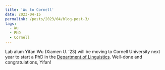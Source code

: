 ```yaml
---
title: 'Wu to Cornell'
date: 2023-04-15
permalink: /posts/2023/04/blog-post-3/
tags:
  - Wu
  - PhD
  - Cornell
---
```


Lab alum Yifan Wu (Xiamen U. ’23) will be moving to Cornell University next year to start a PhD in the <a href="https://linguistics.cornell.edu/" target="_blank" rel="noopener noreferrer">Department of Linguistics</a>. Well-done and congratulations, Yifan!
